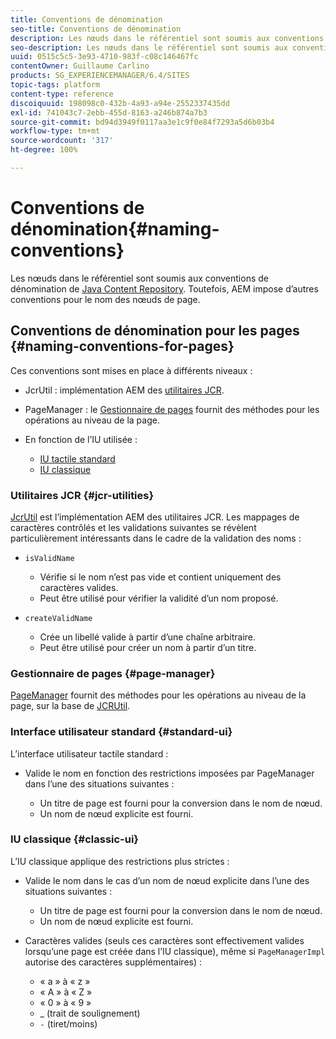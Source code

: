 ```yaml
---
title: Conventions de dénomination
seo-title: Conventions de dénomination
description: Les nœuds dans le référentiel sont soumis aux conventions de dénomination de Java Content Repository
seo-description: Les nœuds dans le référentiel sont soumis aux conventions de dénomination de Java Content Repository
uuid: 0515c5c5-3e93-4710-983f-c08c146467fc
contentOwner: Guillaume Carlino
products: SG_EXPERIENCEMANAGER/6.4/SITES
topic-tags: platform
content-type: reference
discoiquuid: 198098c0-432b-4a93-a94e-2552337435dd
exl-id: 741043c7-2ebb-455d-8163-a246b874a7b3
source-git-commit: bd94d3949f0117aa3e1c9f0e84f7293a5d6b03b4
workflow-type: tm+mt
source-wordcount: '317'
ht-degree: 100%

---
```


# Conventions de dénomination{#naming-conventions}

Les nœuds dans le référentiel sont soumis aux conventions de dénomination de [Java Content Repository](/help/sites-developing/the-basics.md#java-content-repository). Toutefois, AEM impose d’autres conventions pour le nom des nœuds de page.

## Conventions de dénomination pour les pages {#naming-conventions-for-pages}

Ces conventions sont mises en place à différents niveaux :

* JcrUtil : implémentation AEM des [utilitaires JCR](#jcr-utilities).
* PageManager : le [Gestionnaire de pages](#page-manager) fournit des méthodes pour les opérations au niveau de la page.
* En fonction de l’IU utilisée :

   * [IU tactile standard](#standard-ui)
   * [IU classique](#classic-ui)

### Utilitaires JCR {#jcr-utilities}

[JcrUtil](https://helpx.adobe.com/fr/experience-manager/6-4/sites/developing/using/reference-materials/javadoc/index.html?com/day/cq/commons/jcr/JcrUtil.html) est l’implémentation AEM des utilitaires JCR. Les mappages de caractères contrôlés et les validations suivantes se révèlent particulièrement intéressants dans le cadre de la validation des noms :

* `isValidName`

   * Vérifie si le nom n’est pas vide et contient uniquement des caractères valides.
   * Peut être utilisé pour vérifier la validité d’un nom proposé.

* `createValidName`

   * Crée un libellé valide à partir d’une chaîne arbitraire.
   * Peut être utilisé pour créer un nom à partir d’un titre.

### Gestionnaire de pages {#page-manager}

[PageManager](https://helpx.adobe.com/fr/experience-manager/6-4/sites/developing/using/reference-materials/javadoc/com/day/cq/wcm/api/PageManager.html) fournit des méthodes pour les opérations au niveau de la page, sur la base de [JCRUtil](#jcr-utilities).

### Interface utilisateur standard {#standard-ui}

L’interface utilisateur tactile standard :

* Valide le nom en fonction des restrictions imposées par PageManager dans l’une des situations suivantes :

   * Un titre de page est fourni pour la conversion dans le nom de nœud.
   * Un nom de nœud explicite est fourni.

### IU classique {#classic-ui}

L’IU classique applique des restrictions plus strictes :

* Valide le nom dans le cas d’un nom de nœud explicite dans l’une des situations suivantes :

   * Un titre de page est fourni pour la conversion dans le nom de nœud.
   * Un nom de nœud explicite est fourni.

* Caractères valides (seuls ces caractères sont effectivement valides lorsqu’une page est créée dans l’IU classique), même si `PageManagerImpl` autorise des caractères supplémentaires) :

   * « a » à « z »
   * « A » à « Z »
   * « 0 » à « 9 »
   * _ (trait de soulignement)
   * `-` (tiret/moins)
